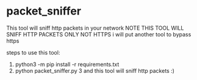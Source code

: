# packet_sniffer
This tool will sniff http packets in your network 
NOTE THIS TOOL WILL SNIFF HTTP PACKETS ONLY NOT HTTPS 
i will put another tool to bypass https 

steps to use this tool:
   1. python3 -m pip install -r requirements.txt
   2. python packet_sniffer.py
   3 and this tool will sniff http packets :)
